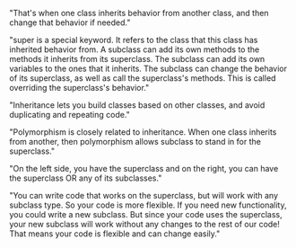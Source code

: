 "That's when one class inherits behavior from another class, and then change that behavior if needed."

"super is a special keyword. It refers to the class that this class has inherited behavior from. A subclass can add its own methods to the methods it inherits from its superclass. The subclass can add its own variables to the ones that it inherits. The subclass can change the behavior of its superclass, as well as call the superclass's methods. This is called overriding the superclass's behavior."

"Inheritance lets you build classes based on other classes, and avoid duplicating and repeating code."

"Polymorphism is closely related to inheritance. When one class inherits from another, then polymorphism allows subclass to stand in for the superclass."

"On the left side, you have the superclass and on the right, you can have the superclass OR any of its subclasses."

"You can write code that works on the superclass, but will work with any subclass type. So your code is more flexible. If you need new functionality, you could write a new subclass. But since your code uses the superclass, your new subclass will work without any changes to the rest of our code! That means your code is flexible and can change easily."
